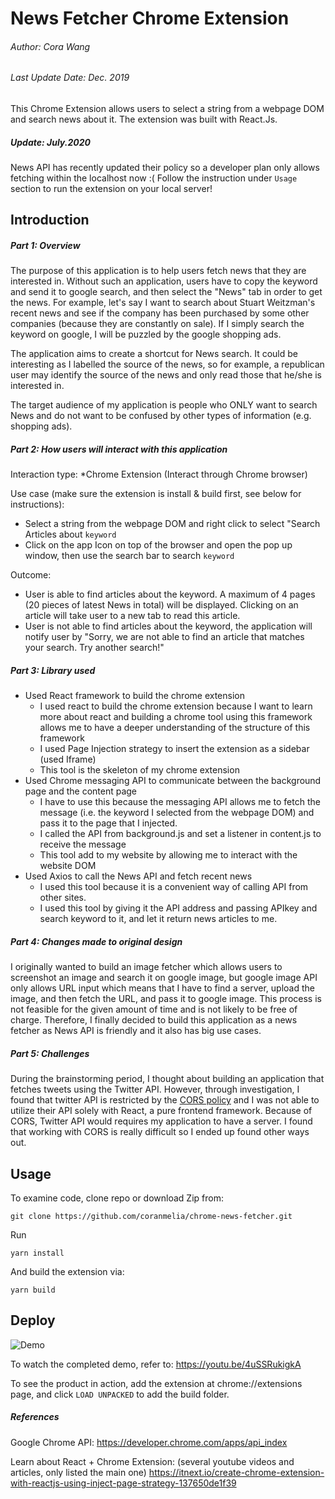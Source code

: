 # News Fetcher Chrome Extension
###### Author: Cora Wang 
###### Last Update Date: Dec. 2019

This Chrome Extension allows users to select a string from a webpage DOM and search news about it. The extension was built with React.Js. 

##### Update: July.2020 
News API has recently updated their policy so a developer plan only allows fetching within the localhost now :( Follow the instruction under `Usage` section to run the extension on your local server!

## Introduction

##### Part 1: Overview
The purpose of this application is to help users fetch news that they are interested in. Without such an application, users have to copy the keyword and send it to google search, and then select the "News" tab in order to get the news.
For example, let's say I want to search about Stuart Weitzman's recent news and see if the company has been purchased by some other companies (because they are constantly on sale). If I simply search the keyword on google, I will be puzzled by the google shopping ads. 

The application aims to create a shortcut for News search. It could be interesting as I labelled the source of the news, so for example, a republican user may identify the source of the news and only read those that he/she is interested in. 
 
The target audience of my application is people who ONLY want to search News and do not want to be confused by other types of information (e.g. shopping ads). 

##### Part 2: How users will interact with this application
Interaction type:
*Chrome Extension (Interact through Chrome browser)

Use case (make sure the extension is install & build first, see below for instructions):
* Select a string from the webpage DOM and right click to select "Search Articles about `keyword`
* Click on the app Icon on top of the browser and open the pop up window, then use the search bar to search `keyword`

Outcome:
* User is able to find articles about the keyword. A maximum of 4 pages (20 pieces of latest News in total) 
    will be displayed. Clicking on an article will take user to a new tab to read this article. 
* User is not able to find articles about the keyword, the application will notify user by "Sorry, we are not able to find an article that matches your search. Try another search!"

##### Part 3: Library used
- Used React framework to build the chrome extension
    * I used react to build the chrome extension because I want to learn more about react and building 
    a chrome tool using this framework allows me to have a deeper understanding of the structure of this framework
    * I used Page Injection strategy to insert the extension as a sidebar (used Iframe)
    * This tool is the skeleton of my chrome extension
- Used Chrome messaging API to communicate between the background page and the content page
    * I have to use this because the messaging API allows me to fetch the message (i.e. the keyword I selected from the webpage DOM) and pass it to the page that I injected.
    * I called the API from background.js and set a listener in content.js to receive the message
    * This tool add to my website by allowing me to interact with the website DOM
- Used Axios to call the News API and fetch recent news
    * I used this tool because it is a convenient way of calling API from other sites.
    * I used this tool by giving it the API address and passing APIkey and search keyword to it,
    and let it return news articles to me. 

##### Part 4: Changes made to original design

 I originally wanted to build an image fetcher which allows users to screenshot an image and search it on google image, but google image API only allows URL input which means that I have to find a server, upload the image, and then fetch the URL, and pass it to google image. This process is not feasible for the given amount of
 time and is not likely to be free of charge. Therefore, I finally decided to build this application as a news fetcher as News API is friendly and it also has big use cases.
 
##### Part 5: Challenges
  
 During the brainstorming period, I thought about building an application that fetches tweets using the Twitter API. However, through investigation, I found that twitter API is restricted by the [CORS policy](https://developer.mozilla.org/en-US/docs/Web/HTTP/CORS) and I was not able to utilize their API solely with React, a pure frontend framework. Because of CORS, Twitter API would requires my application to have a server. I found that working with CORS is really difficult so I ended up found other ways out. 

## Usage
To examine code, clone repo or download Zip from:

```
git clone https://github.com/coranmelia/chrome-news-fetcher.git
```

Run
```
yarn install
```

And build the extension via:
```
yarn build
```

## Deploy

![Demo](./public/demo/demo.gif)

To watch the completed demo, refer to: https://youtu.be/4uSSRukigkA 

To see the product in action, add the extension at chrome://extensions page, and click `LOAD UNPACKED` to add the build folder.

##### References
Google Chrome API: https://developer.chrome.com/apps/api_index 

Learn about React + Chrome Extension: (several youtube videos and articles, only listed the main one)
https://itnext.io/create-chrome-extension-with-reactjs-using-inject-page-strategy-137650de1f39 
